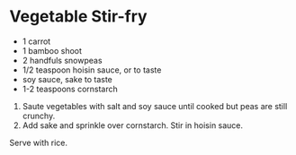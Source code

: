 # Vegetable Stir-fry

- 1 carrot
- 1 bamboo shoot
- 2 handfuls snowpeas
- 1/2 teaspoon hoisin sauce, or to taste
- soy sauce, sake to taste
- 1-2 teaspoons cornstarch

1. Saute vegetables with salt and soy sauce until cooked but peas are still crunchy.
2. Add sake and sprinkle over cornstarch. Stir in hoisin sauce.

Serve with rice.
